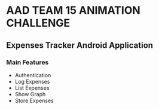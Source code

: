# AAD TEAM 15 ANIMATION CHALLENGE
## Expenses Tracker Android Application
### Main Features
* Authentication
* Log Expenses
* List Expenses
* Show Graph
* Store Expenses
